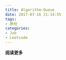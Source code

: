 ```yaml
---
title: Algorithm-Queue
date: 2017-07-16 21:14:55
tags: 
- 原创
categories: 
- Job
- Leetcode
---
```


**阅读更多**

<!--more-->

<!--

# 1 Question-000[★]

____

> 

```java
```

-->
